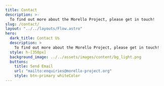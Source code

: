 ```yaml
---
title: Contact
description: >-
  To find out more about the Morello Project, please get in touch!
slug: /contact/
layout: "../../layouts/Flow.astro"
hero:
  dark_title: Contact Us
  description: >
    To find out more about the Morello Project, please get in touch!
  style: h-[350px]
  background_image: ../../assets/images/content/bg_light.png
  buttons:
    title: Send Email
    url: "mailto:enquiries@morello-project.org"
    style: btn-primary whiteColor
---
```

